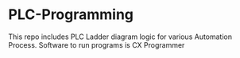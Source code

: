 # PLC-Programming
This repo includes PLC Ladder diagram logic for various Automation Process. 
Software to run programs is CX Programmer 
